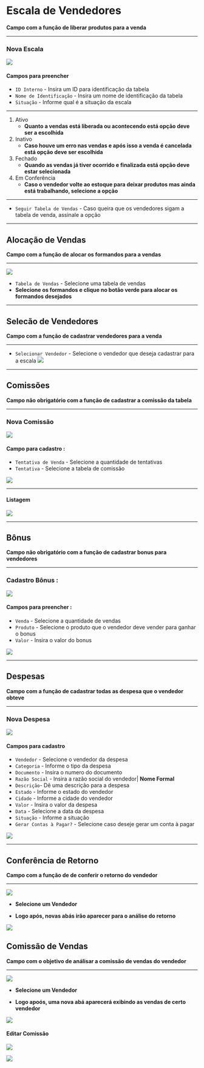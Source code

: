 # Escala de Vendedores
**Campo com a função de liberar produtos para a venda**
***

### **Nova Escala**

![](../../../img/novaEscala.PNG)

#### **Campos para preencher**

* `ID Interno` - Insira um ID para identificação da tabela
* `Nome de Identificação` - Insira um nome de identificação da tabela
* `Situação` - Informe qual é a situação da escala
***
1. Ativo
    - **Quanto a vendas está liberada ou acontecendo está opção deve ser a escolhida**
2. Inativo
    - **Caso houve um erro nas vendas e após isso a venda é cancelada está opção deve ser escolhida**
3. Fechado
    - **Quando as vendas já tiver ocorrido e finalizada está opção deve estar selecionada**
4. Em Conferência
    - **Caso o vendedor volte ao estoque para deixar produtos mas ainda está trabalhando, selecione a opção**
***
* `Seguir Tabela de Vendas` - Caso queira que os vendedores sigam a tabela de venda, assinale a opção
***

## Alocação de Vendas
**Campo com a função de alocar os formandos para a vendas**
***
![](../../../img/alocacaoDeVendas.PNG)

* `Tabela de Vendas` - Selecione uma tabela de vendas
* **Selecione os formandos e clique no botão verde para alocar os formandos desejados**

***
## Selecão de Vendedores
**Campo com a função de cadastrar vendedores para a venda**
***
* `Selecionar Vendedor` - Selecione o vendedor que deseja cadastrar para a escala
![](../../../img/selecaoDeVendedores.PNG)

***

## Comissões
**Campo não obrigatório com a função de cadastrar a comissão da tabela**
***

### **Nova Comissão**

![](../../../img/novaComiss%C3%A3o2.png)

#### **Campo para cadastro :**

* `Tentativa de Venda` - Selecione a quantidade de tentativas
* `Tentativa` - Selecione a tabela de comissão

![](../../../img/cadastroComissao2.PNG)
***
#### **Listagem**
![](../../../img/comissao.PNG)
***

## Bônus
**Campo não obrigatório com a função de cadastrar bonus para vendedores**
***

### **Cadastro Bônus :**

![](../../../img/novoBonus.PNG)

#### **Campos para preencher :**

* `Venda` - Selecione a quantidade de vendas
* `Produto` - Selecione o produto que o vendedor deve vender para ganhar o bonus
* `Valor` - Insira o valor do bonus

![](../../../img/cadastroBonus.PNG)
***

## Despesas
**Campo com a função de cadastrar todas as despesa que o vendedor obteve**
***

### **Nova Despesa**

![](../../../img/novaDespesa2.png)

#### **Campos para cadastro**

* `Vendedor` - Selecione o vendedor da despesa
* `Categoria` - Informe o tipo da despesa
* `Documento` - Insira o numero do documento
* `Razão Social` - Insira a razão social do vendedor| **Nome Formal**
* `Descrição`- Dê uma descrição para a despesa
* `Estado` - Informe o estado do vendedor
* `Cidade` - Informe a cidade do vendedor
* `Valor` - Insira o valor da despesa
* `Data` - Selecione a data da despesa
* `Situação` - Informe a situação
* `Gerar Contas à Pagar?` - Selecione caso deseje gerar um conta à pagar

![](../../../img/cadastroDespesa2.png)

***

## Conferência de Retorno
**Campo com a função de de conferir o retorno do vendedor**
***

![](../../../img/conferirRetorno.jpg)

* **Selecione um Vendedor**
- **Logo após, novas abás irão aparecer para o análise do retorno**

![](../../../img/vendasfinalizadasVizu.jpg)

## Comissão de Vendas
**Campo com o objetivo de análisar a comissão de vendas do vendedor**
***
![](../../../img/comissaoDeVendas.jpg)

* **Selecione um Vendedor**
- **Logo apoós, uma nova abá aparecerá exibindo as vendas de  certo vendedor**

![](../../../img/vendasDeCertoVendedor.jpg)
<br>

#### Editar Comissão

![](../../../img/editarComissaoSeta.jpg)

![](../../../img/editarComissao.jpg)